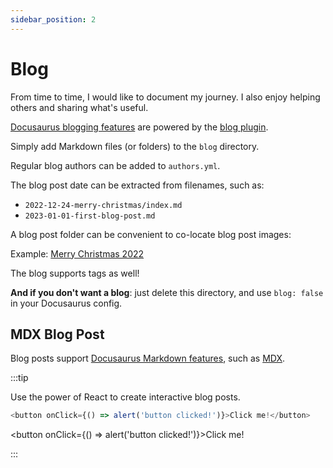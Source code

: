 ```yaml
---
sidebar_position: 2
---
```


# Blog

From time to time, I would like to document my journey. I also enjoy helping others and sharing what's useful.

[Docusaurus blogging features](https://docusaurus.io/docs/blog) are powered by the [blog plugin](https://docusaurus.io/docs/api/plugins/@docusaurus/plugin-content-blog).

Simply add Markdown files (or folders) to the `blog` directory.

Regular blog authors can be added to `authors.yml`.

The blog post date can be extracted from filenames, such as:

- `2022-12-24-merry-christmas/index.md`
- `2023-01-01-first-blog-post.md`

A blog post folder can be convenient to co-locate blog post images:

Example: [Merry Christmas 2022](http://localhost:3000/blog/merry-christmas-2022)

The blog supports tags as well!

**And if you don't want a blog**: just delete this directory, and use `blog: false` in your Docusaurus config.

## MDX Blog Post

Blog posts support [Docusaurus Markdown features](https://docusaurus.io/docs/markdown-features), such as [MDX](https://mdxjs.com/).

:::tip

Use the power of React to create interactive blog posts.

```js
<button onClick={() => alert('button clicked!')}>Click me!</button>
```

<button onClick={() => alert('button clicked!')}>Click me!</button>

:::